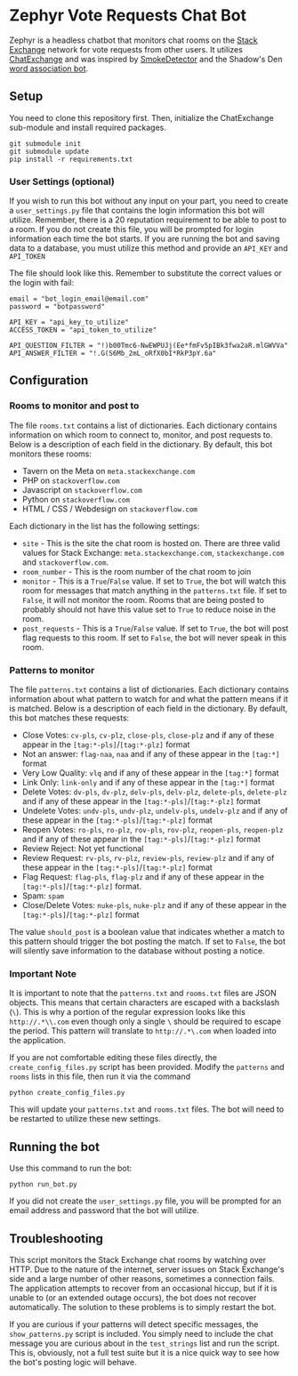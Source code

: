 Zephyr Vote Requests Chat Bot
=============================

Zephyr is a headless chatbot that monitors chat rooms on the [Stack Exchange](http://stackexchange.com/) network for vote requests from other users. It utilizes [ChatExchange](https://github.com/Manishearth/ChatExchange) and was inspired by [SmokeDetector](https://github.com/Charcoal-SE/SmokeDetector) and the Shadow's Den [word association bot](https://github.com/ProgramFOX/SE-Chatbot).

## Setup

You need to clone this repository first. Then, initialize the ChatExchange sub-module and install required packages.

```
git submodule init
git submodule update
pip install -r requirements.txt
```

### User Settings (optional)

If you wish to run this bot without any input on your part, you need to create a `user_settings.py` file that contains the login information this bot will utilize. Remember, there is a 20 reputation requirement to be able to post to a room. If you do not create this file, you will be prompted for login information each time the bot starts. If you are running the bot and saving data to a database, you must utilize this method and provide an `API_KEY` and `API_TOKEN`

The file should look like this. Remember to substitute the correct values or the login with fail:

```
email = "bot_login_email@email.com"
password = "botpassword"

API_KEY = "api_key_to_utilize"
ACCESS_TOKEN = "api_token_to_utilize"

API_QUESTION_FILTER = "!)b00Tmc6-NwEWPUJj(Ee*fmFv5pIBk3fwa2aR.mlGWVVa"
API_ANSWER_FILTER = "!.G(S6Mb_2mL_oRfX0bI*RkP3pY.6a"
```

## Configuration

### Rooms to monitor and post to

The file `rooms.txt` contains a list of dictionaries. Each dictionary contains information on which room to connect to, monitor, and post requests to. Below is a description of each field in the dictionary. By default, this bot monitors these rooms:

 - Tavern on the Meta on `meta.stackexchange.com`
 - PHP on `stackoverflow.com`
 - Javascript on `stackoverflow.com`
 - Python on `stackoverflow.com`
 - HTML / CSS / Webdesign on `stackoverflow.com`
 
Each dictionary in the list has the following settings:

 - `site` - This is the site the chat room is hosted on. There are three valid values for Stack Exchange: `meta.stackexchange.com`, `stackexchange.com` and `stackoverflow.com`.
 - `room_number` - This is the room number of the chat room to join
 - `monitor` - This is a `True`/`False` value. If set to `True`, the bot will watch this room for messages that match anything in the `patterns.txt` file. If set to `False`, it will not monitor the room. Rooms that are being posted to probably should not have this value set to `True` to reduce noise in the room.
 - `post_requests` - This is a `True`/`False` value. If set to `True`, the bot will post flag requests to this room. If set to `False`, the bot will never speak in this room. 
 
### Patterns to monitor

The file `patterns.txt` contains a list of dictionaries. Each dictionary contains information about what pattern to watch for and what the pattern means if it is matched. Below is a description of each field in the dictionary. By default, this bot matches these requests:

 - Close Votes: `cv-pls`, `cv-plz`, `close-pls`, `close-plz` and if any of these appear in the `[tag:*-pls]`/`[tag:*-plz]` format
 - Not an answer: `flag-naa`, `naa` and if any of these appear in the `[tag:*]` format
 - Very Low Quality: `vlq` and if any of these appear in the `[tag:*]` format
 - Link Only: `link-only` and if any of these appear in the `[tag:*]` format
 - Delete Votes: `dv-pls`, `dv-plz`, `delv-pls`, `delv-plz`, `delete-pls`, `delete-plz` and if any of these appear in the `[tag:*-pls]`/`[tag:*-plz]` format
 - Undelete Votes: `undv-pls`, `undv-plz`, `undelv-pls`, `undelv-plz` and if any of these appear in the `[tag:*-pls]`/`[tag:*-plz]` format
 - Reopen Votes: `ro-pls`, `ro-plz`, `rov-pls`, `rov-plz`, `reopen-pls`, `reopen-plz` and if any of these appear in the `[tag:*-pls]`/`[tag:*-plz]` format
 - Review Reject: Not yet functional
 - Review Request: `rv-pls`, `rv-plz`, `review-pls`, `review-plz`  and if any of these appear in the `[tag:*-pls]`/`[tag:*-plz]` format
 - Flag Request: `flag-pls`, `flag-plz` and if any of these appear in the `[tag:*-pls]`/`[tag:*-plz]` format. 
 - Spam: `spam` 
 - Close/Delete Votes: `nuke-pls`, `nuke-plz` and if any of these appear in the `[tag:*-pls]`/`[tag:*-plz]` format
 
The value `should_post` is a boolean value that indicates whether a match to this pattern should trigger the bot posting the match. If set to `False`, the bot will silently save information to the database without posting a notice.

### Important Note

It is important to note that the `patterns.txt` and `rooms.txt` files are JSON objects. This means that certain characters are escaped with a backslash (`\`). This is why a portion of the regular expression looks like this `http://.*\\.com` even though only a single `\` should be required to escape the period. This pattern will translate to `http://.*\.com` when loaded into the application.

If you are not comfortable editing these files directly, the `create_config_files.py` script has been provided. Modify the `patterns` and `rooms` lists in this file, then run it via the command 

`python create_config_files.py`

This will update your `patterns.txt` and `rooms.txt` files. The bot will need to be restarted to utilize these new settings.

## Running the bot

Use this command to run the bot:

`python run_bot.py`

If you did not create the `user_settings.py` file, you will be prompted for an email address and password that the bot will utilize.

## Troubleshooting

This script monitors the Stack Exchange chat rooms by watching over HTTP. Due to the nature of the internet, server issues on Stack Exchange's side and a large number of other reasons, sometimes a connection fails. The application attempts to recover from an occasional hiccup, but if it is unable to (or an extended outage occurs), the bot does not recover automatically. The solution to these problems is to simply restart the bot.

If you are curious if your patterns will detect specific messages, the `show_patterns.py` script is included. You simply need to include the chat message you are curious about in the `test_strings` list and run the script. This is, obviously, not a full test suite but it is a nice quick way to see how the bot's posting logic will behave.
